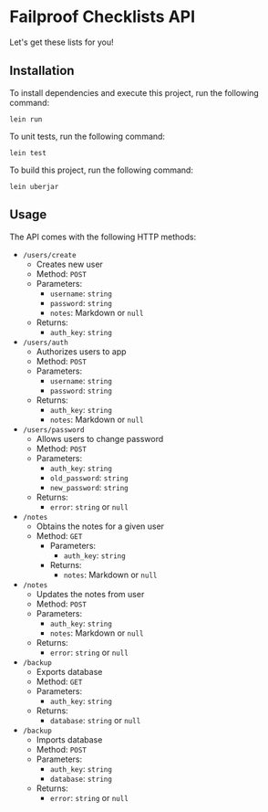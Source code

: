# Failproof Checklists API

Let's get these lists for you!

## Installation

To install dependencies and execute this project, run the following command:

```
lein run
```

To unit tests, run the following command:

```
lein test
```

To build this project, run the following command:
```
lein uberjar
```

## Usage

The API comes with the following HTTP methods:

- `/users/create`
  - Creates new user
  - Method: `POST`
  - Parameters:
    - `username`: `string`
    - `password`: `string`
    - `notes`: Markdown or `null`
  - Returns:
    - `auth_key`: `string`
- `/users/auth`
  - Authorizes users to app
  - Method: `POST`
  - Parameters:
    - `username`: `string`
    - `password`: `string`
  - Returns:
    - `auth_key`: `string`
    - `notes`: Markdown or `null`
- `/users/password`
  - Allows users to change password
  - Method: `POST`
  - Parameters:
    - `auth_key`: `string`
    - `old_password`: `string`
    - `new_password`: `string`
  - Returns:
    - `error`: `string` or `null`
- `/notes`
  - Obtains the notes for a given user
  - Method: `GET`
    - Parameters:
      - `auth_key`: `string`
    - Returns:
      - `notes`: Markdown or `null`
- `/notes`
  - Updates the notes from user
  - Method: `POST`
  - Parameters:
    - `auth_key`: `string`
    - `notes`: Markdown or `null`
  - Returns:
    - `error`: `string` or `null`
- `/backup`
  - Exports database
  - Method: `GET`
  - Parameters:
    - `auth_key`: `string`
  - Returns:
    - `database`: `string` or `null`
- `/backup`
  - Imports database
  - Method: `POST`
  - Parameters:
    - `auth_key`: `string`
    - `database`: `string`
  - Returns:
    - `error`: `string` or `null`

